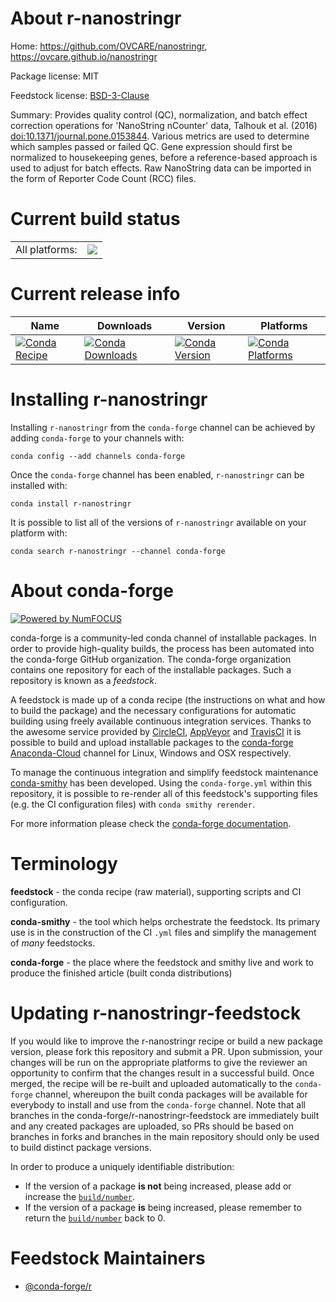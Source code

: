 About r-nanostringr
===================

Home: https://github.com/OVCARE/nanostringr, https://ovcare.github.io/nanostringr

Package license: MIT

Feedstock license: [BSD-3-Clause](https://github.com/conda-forge/r-nanostringr-feedstock/blob/master/LICENSE.txt)

Summary: Provides quality control (QC), normalization, and batch effect correction operations for 'NanoString nCounter' data, Talhouk et al. (2016) <doi:10.1371/journal.pone.0153844>.  Various metrics are used to determine which samples passed or failed QC.  Gene expression should first be normalized to housekeeping genes, before a reference-based approach is used to adjust for batch effects.  Raw NanoString data can be imported in the form of Reporter Code Count (RCC) files.

Current build status
====================


<table><tr><td>All platforms:</td>
    <td>
      <a href="https://dev.azure.com/conda-forge/feedstock-builds/_build/latest?definitionId=11381&branchName=master">
        <img src="https://dev.azure.com/conda-forge/feedstock-builds/_apis/build/status/r-nanostringr-feedstock?branchName=master">
      </a>
    </td>
  </tr>
</table>

Current release info
====================

| Name | Downloads | Version | Platforms |
| --- | --- | --- | --- |
| [![Conda Recipe](https://img.shields.io/badge/recipe-r--nanostringr-green.svg)](https://anaconda.org/conda-forge/r-nanostringr) | [![Conda Downloads](https://img.shields.io/conda/dn/conda-forge/r-nanostringr.svg)](https://anaconda.org/conda-forge/r-nanostringr) | [![Conda Version](https://img.shields.io/conda/vn/conda-forge/r-nanostringr.svg)](https://anaconda.org/conda-forge/r-nanostringr) | [![Conda Platforms](https://img.shields.io/conda/pn/conda-forge/r-nanostringr.svg)](https://anaconda.org/conda-forge/r-nanostringr) |

Installing r-nanostringr
========================

Installing `r-nanostringr` from the `conda-forge` channel can be achieved by adding `conda-forge` to your channels with:

```
conda config --add channels conda-forge
```

Once the `conda-forge` channel has been enabled, `r-nanostringr` can be installed with:

```
conda install r-nanostringr
```

It is possible to list all of the versions of `r-nanostringr` available on your platform with:

```
conda search r-nanostringr --channel conda-forge
```


About conda-forge
=================

[![Powered by NumFOCUS](https://img.shields.io/badge/powered%20by-NumFOCUS-orange.svg?style=flat&colorA=E1523D&colorB=007D8A)](http://numfocus.org)

conda-forge is a community-led conda channel of installable packages.
In order to provide high-quality builds, the process has been automated into the
conda-forge GitHub organization. The conda-forge organization contains one repository
for each of the installable packages. Such a repository is known as a *feedstock*.

A feedstock is made up of a conda recipe (the instructions on what and how to build
the package) and the necessary configurations for automatic building using freely
available continuous integration services. Thanks to the awesome service provided by
[CircleCI](https://circleci.com/), [AppVeyor](https://www.appveyor.com/)
and [TravisCI](https://travis-ci.com/) it is possible to build and upload installable
packages to the [conda-forge](https://anaconda.org/conda-forge)
[Anaconda-Cloud](https://anaconda.org/) channel for Linux, Windows and OSX respectively.

To manage the continuous integration and simplify feedstock maintenance
[conda-smithy](https://github.com/conda-forge/conda-smithy) has been developed.
Using the ``conda-forge.yml`` within this repository, it is possible to re-render all of
this feedstock's supporting files (e.g. the CI configuration files) with ``conda smithy rerender``.

For more information please check the [conda-forge documentation](https://conda-forge.org/docs/).

Terminology
===========

**feedstock** - the conda recipe (raw material), supporting scripts and CI configuration.

**conda-smithy** - the tool which helps orchestrate the feedstock.
                   Its primary use is in the construction of the CI ``.yml`` files
                   and simplify the management of *many* feedstocks.

**conda-forge** - the place where the feedstock and smithy live and work to
                  produce the finished article (built conda distributions)


Updating r-nanostringr-feedstock
================================

If you would like to improve the r-nanostringr recipe or build a new
package version, please fork this repository and submit a PR. Upon submission,
your changes will be run on the appropriate platforms to give the reviewer an
opportunity to confirm that the changes result in a successful build. Once
merged, the recipe will be re-built and uploaded automatically to the
`conda-forge` channel, whereupon the built conda packages will be available for
everybody to install and use from the `conda-forge` channel.
Note that all branches in the conda-forge/r-nanostringr-feedstock are
immediately built and any created packages are uploaded, so PRs should be based
on branches in forks and branches in the main repository should only be used to
build distinct package versions.

In order to produce a uniquely identifiable distribution:
 * If the version of a package **is not** being increased, please add or increase
   the [``build/number``](https://conda.io/docs/user-guide/tasks/build-packages/define-metadata.html#build-number-and-string).
 * If the version of a package **is** being increased, please remember to return
   the [``build/number``](https://conda.io/docs/user-guide/tasks/build-packages/define-metadata.html#build-number-and-string)
   back to 0.

Feedstock Maintainers
=====================

* [@conda-forge/r](https://github.com/conda-forge/r/)

